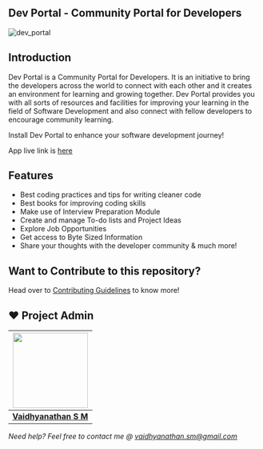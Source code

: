 ## Dev Portal - Community Portal for Developers
![dev_portal](https://socialify.git.ci/smv1999/dev_portal/image?font=Source%20Code%20Pro&forks=1&issues=1&language=1&owner=1&pulls=1&stargazers=1&theme=Dark)

## Introduction
Dev Portal is a Community Portal for Developers. It is an initiative to bring the developers across the world to connect with each other and it creates an environment for learning and growing together.
Dev Portal provides you with all sorts of resources and facilities for improving your learning in the field of Software Development and also connect with fellow developers to encourage community learning.

Install Dev Portal to enhance your software development journey!

App live link is [here](https://play.google.com/store/apps/details?id=com.programmersgateway.sm1999.dev_portal)

## Features
* Best coding practices and tips for writing cleaner code
* Best books for improving coding skills
* Make use of Interview Preparation Module
* Create and manage To-do lists and Project Ideas
* Explore Job Opportunities
* Get access to Byte Sized Information
* Share your thoughts with the developer community & much more!

## Want to Contribute to this repository?
Head over to [Contributing Guidelines](https://github.com/smv1999/dev_portal/blob/master/CONTRIBUTING.md) to know more!

## ❤️ Project Admin

|                                     <a href="https://github.com/smv1999"><img src="https://avatars.githubusercontent.com/u/42896577?s=400&u=9530610016fa2171d559af8bcdb3e9178bb7d308&v=4" width=150px height=150px /></a>                                      |
| :-----------------------------------------------------------------------------------------------------------------------------------------------------------------------------------------------------------------------------------------------------------------: |
|                                                                                      **[Vaidhyanathan S M](https://www.linkedin.com/in/vaidhyanathansm/)**                                                                                    |

*Need help? Feel free to contact me @ vaidhyanathan.sm@gmail.com*

